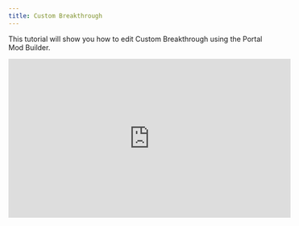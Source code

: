 ```yaml
---
title: Custom Breakthrough
---
```


This tutorial will show you how to edit Custom Breakthrough using the Portal Mod Builder.

<iframe width="560" height="315" src="https://www.youtube.com/embed/ZaDGV6wWZNs?si=IypxI5f4jiCTBmQP" title="YouTube video player" frameborder="0" allow="accelerometer; autoplay; clipboard-write; encrypted-media; gyroscope; picture-in-picture; web-share" allowfullscreen></iframe>



